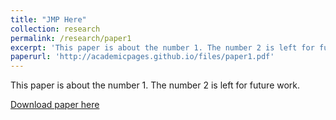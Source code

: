 ```yaml
---
title: "JMP Here"
collection: research
permalink: /research/paper1
excerpt: 'This paper is about the number 1. The number 2 is left for future work.'
paperurl: 'http://academicpages.github.io/files/paper1.pdf'
---
```

This paper is about the number 1. The number 2 is left for future work.

[Download paper here](http://academicpages.github.io/files/paper1.pdf)


